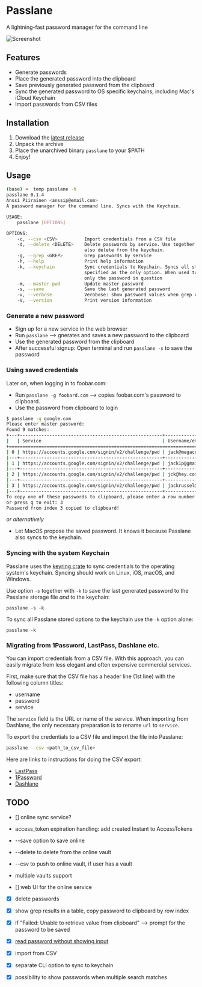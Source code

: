 # Passlane

A lightning-fast password manager for the command line

![Screenshot](https://i.imgur.com/jCVJiLT.png)

## Features

- Generate passwords
- Place the generated password into the clipboard
- Save previously generated password from the clipboard
- Sync the generated password to OS specific keychains, including Mac's iCloud Keychain
- Import passwords from CSV files

## Installation

1. Download the [latest release](https://github.com/anssip/passlane/releases)
2. Unpack the archive
3. Place the unarchived binary `passlane` to your $PATH
4. Enjoy!

## Usage

```bash
(base) ➜  temp passlane -h
passlane 0.1.4
Anssi Piirainen <anssip@email.com>
A password manager for the command line. Syncs with the Keychain.

USAGE:
    passlane [OPTIONS]

OPTIONS:
    -c, --csv <CSV>          Import credentials from a CSV file
    -d, --delete <DELETE>    Delete passwords by service. Use together with --keychain to
                             also delete from the keychain.
    -g, --grep <GREP>        Grep passwords by service
    -h, --help               Print help information
    -k, --keychain           Sync credentials to Keychain. Syncs all store credentials when
                             specified as the only option. When used together with --save, syncs
                             only the password in question
    -m, --master-pwd         Update master password
    -s, --save               Save the last generated password
    -v, --verbose            Verobose: show password values when grep option finds several matches
    -V, --version            Print version information
```

### Generate a new password

- Sign up for a new service in the web browser
- Run `passlane` --> gnerates and saves a new password to the clipboard
- Use the generated password from the clipboard
- After successful signup: Open terminal and run `passlane -s` to save the password

### Using saved credentials

Later on, when logging in to foobar.com:

- Run `passlane -g foobard.com` --> copies foobar.com's password to clipboard.
- Use the password from clipboard to login

```bash
$ passlane -g google.com
Please enter master password:
Found 9 matches:
+---+-----------------------------------------------------+------------------------------------+
|   | Service                                             | Username/email                     |
+==============================================================================================+
| 0 | https://accounts.google.com/signin/v2/challenge/pwd | jack@megacorp.com                  |
|---+-----------------------------------------------------+------------------------------------|
| 1 | https://accounts.google.com/signin/v2/challenge/pwd | jack1p@gmail.com                   |
|---+-----------------------------------------------------+------------------------------------|
| 2 | https://accounts.google.com/signin/v2/challenge/pwd | jck@hey.com                        |
|---+-----------------------------------------------------+------------------------------------|
| 3 | https://accounts.google.com/signin/v2/challenge/pwd | jackrussel@gmail.com               |
|---+-----------------------------------------------------+------------------------------------|
To copy one of these passwords to clipboard, please enter a row number from the table above,
or press q to exit: 3
Password from index 3 copied to clipboard!
```

_or alternatively_

- Let MacOS propose the saved password. It knows it because Passlane also syncs to the keychain.

### Syncing with the system Keychain

Passlane uses the [keyring crate](https://crates.io/crates/keyring) to sync credentials to the operating system's keychain. Syncing should work on Linux, iOS, macOS, and Windows.

Use option `-s` together with `-k` to save the last generated password to the Passlane storage file _and_ to the keychain:

```
passlane -s -k
```

To sync all Passlane stored options to the keychain use the `-k` option alone:

```
passlane -k
```

### Migrating from 1Password, LastPass, Dashlane etc.

You can import credentials from a CSV file. With this approach, you can easily migrate from less elegant and often expensive commercial services.

First, make sure that the CSV file has a header line (1st line) with the following column titles:

- username
- password
- service

The `service` field is the URL or name of the service. When importing from Dashlane, the only necessary preparation is to rename `url` to `service`.

To export the credentials to a CSV file and import the file into Passlane:

```bash
passlane --csv <path_to_csv_file>
```

Here are links to instructions for doing the CSV export:

- [LastPass](https://support.lastpass.com/help/how-do-i-nbsp-export-stored-data-from-lastpass-using-a-generic-csv-file)
- [1Password](https://support.1password.com/export/)
- [Dashlane](https://support.dashlane.com/hc/en-us/articles/202625092-Export-your-passwords-from-Dashlane)

## TODO

- [] online sync service?
- access_token expiration handling: add created Instant to AccessTokens
- --save option to save online
- --delete to delete from the online vault
- --csv to push to online vault, if user has a vault
- multiple vaults support

- [] web UI for the online service
- [x] delete passwords
- [x] show grep results in a table, copy password to clipboard by row index

- [x] if "Failed: Unable to retrieve value from clipboard" --> prompt for the password to be saved
- [x] [read password without showing input](https://stackoverflow.com/questions/28924134/how-can-i-get-password-input-without-showing-user-input)
- [x] import from CSV
- [x] separate CLI option to sync to keychain
- [x] possibility to show passwords when multiple search matches
